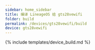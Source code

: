 ```yaml
---
sidebar: home_sidebar
title: 编译 LineageOS 给 gts28vewifi
folder: build
permalink: /devices/gts28vewifi/build
device: gts28vewifi
---
```

{% include templates/device_build.md %}
